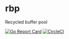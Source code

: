 # rbp
Recycled buffer pool

[![Go Report Card](https://goreportcard.com/badge/github.com/reedobrien/rbp)](https://goreportcard.com/report/github.com/reedobrien/rbp) [![CircleCI](https://circleci.com/gh/reedobrien/rbp/tree/master.svg?style=svg)](https://circleci.com/gh/reedobrien/rbp/tree/master)
